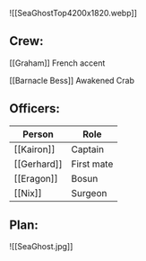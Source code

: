![[SeaGhostTop4200x1820.webp]]


## Crew:
[[Graham]] French accent

[[Barnacle Bess]] Awakened Crab



## Officers:

| Person  | Role       |
| ------- | ---------- |
| [[Kairon]]  | Captain    |
| [[Gerhard]] | First mate |
| [[Eragon]]   | Bosun     |
| [[Nix]]     | Surgeon    |

















## Plan:
![[SeaGhost.jpg]]